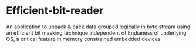 # Efficient-bit-reader
An application to unpack &amp; pack data grouped logically in byte stream using an efficient bit masking technique independent of Endianess of underlying OS, a critical feature in memory constrained embedded devices
